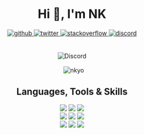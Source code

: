<h1 align="center">Hi 👋, I'm NK</h1>

<div align="center">
<a href="https://github.com/nkyo" target="_blank">
  <img src="https://img.shields.io/badge/github-%2324292e.svg?&style=for-the-badge&logo=github&logoColor=white" alt="github" style="margin-bottom: 5px;"/>
  </a>
  <a href="https://fb.com/namnkne" target="_blank">
    <img src="https://img.shields.io/badge/facebook-%2300acee.svg?&style=for-the-badge&logo=facebook&logoColor=white" alt="twitter" style="margin-bottom: 5px;" />
  </a>
  
  <a href="https://stackoverflow.com/" target="_blank">
    <img src="https://img.shields.io/badge/stackoverflow-%23F28032.svg?&style=for-the-badge&logo=stackoverflow&logoColor=white" alt="stackoverflow" style="margin-bottom: 5px;" />
  </a>
  
  <a href="#" target="_blank">
    <img src="https://img.shields.io/badge/discord-%237289D0.svg?&style=for-the-badge&logo=discord&logoColor=white" alt="discord" style="margin-bottom: 5px;"/>
  </a>
  
</div>

<br>

<div align="center">  
  <p>
    <img src="https://discord.c99.nl/widget/theme-3/522995211484528660.png" alt="Discord">
  </p>
</div>

<div align="center">
  
  <p>
    &nbsp; <img align="center" src="https://github-readme-stats.vercel.app/api?username=nkyo&show_icons=true&hide_border=true&hide_title=true&bg_color=1a1c1f&border_radius=10&theme=dark&locale=en" alt="nkyo" />
  </p>
  
</div>

<h2 align="center">Languages, Tools & Skills</h2>

<div align="center">
 
  <img src="https://img.icons8.com/color/96/000000/html-5--v1.png"/>
  <img src="https://img.icons8.com/color/96/000000/css3.png"/>
  <img src="https://img.icons8.com/color/96/000000/bootstrap.png"/>
  
  <br>
  
  <img src="https://img.icons8.com/external-tal-revivo-shadow-tal-revivo/96/000000/external-lua-is-a-lightweight-multi-paradigm-programming-language-logo-shadow-tal-revivo.png"/>
  <img src="https://img.icons8.com/color/96/000000/javascript--v1.png"/>
  <img src="https://img.icons8.com/color/96/000000/php.png"/>
  
  <br>
  
  <img src="https://img.icons8.com/color/96/000000/ubuntu.png"/>
  <img src="https://img.icons8.com/color/96/000000/google-cloud.png"/>
  <img src="https://img.icons8.com/color/96/000000/amazon-web-services.png"/>
  
  
</div>
